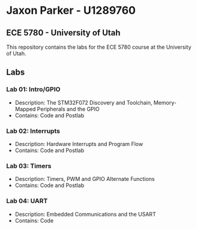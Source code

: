 # Jaxon Parker - U1289760 

##  ECE 5780 - University of Utah 

This repository contains the labs for the ECE 5780 course at the University of Utah.

## Labs

### Lab 01: Intro/GPIO

- Description: The STM32F072 Discovery and Toolchain, Memory-Mapped Peripherals and the GPIO
- Contains: Code and Postlab

### Lab 02: Interrupts

- Description: Hardware Interrupts and Program Flow
- Contains: Code and Postlab

### Lab 03: Timers

- Description: Timers, PWM and GPIO Alternate Functions
- Contains: Code and Postlab

### Lab 04: UART

- Description: Embedded Communications and the USART
- Contains: Code 
